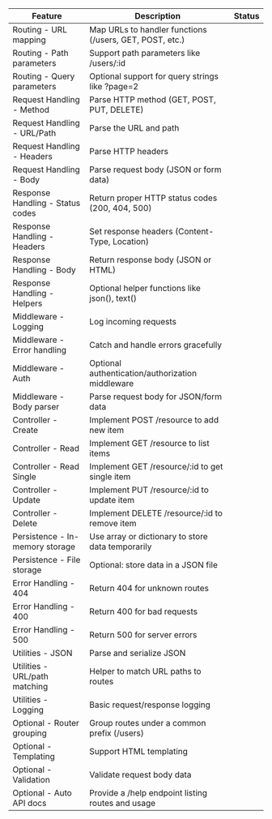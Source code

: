 | Feature | Description | Status |
|---------|-------------|--------|
| Routing - URL mapping | Map URLs to handler functions (/users, GET, POST, etc.) | |
| Routing - Path parameters | Support path parameters like /users/:id | |
| Routing - Query parameters | Optional support for query strings like ?page=2 | |
| Request Handling - Method | Parse HTTP method (GET, POST, PUT, DELETE) | | -> Completed 
| Request Handling - URL/Path | Parse the URL and path | |
| Request Handling - Headers | Parse HTTP headers | | -> Started Near completion.
| Request Handling - Body | Parse request body (JSON or form data) | |
| Response Handling - Status codes | Return proper HTTP status codes (200, 404, 500) | |
| Response Handling - Headers | Set response headers (Content-Type, Location) | |
| Response Handling - Body | Return response body (JSON or HTML) | |
| Response Handling - Helpers | Optional helper functions like json(), text() | |
| Middleware - Logging | Log incoming requests | |
| Middleware - Error handling | Catch and handle errors gracefully | |
| Middleware - Auth | Optional authentication/authorization middleware | |
| Middleware - Body parser | Parse request body for JSON/form data | |
| Controller - Create | Implement POST /resource to add new item | |
| Controller - Read | Implement GET /resource to list items | |
| Controller - Read Single | Implement GET /resource/:id to get single item | |
| Controller - Update | Implement PUT /resource/:id to update item | |
| Controller - Delete | Implement DELETE /resource/:id to remove item | |
| Persistence - In-memory storage | Use array or dictionary to store data temporarily | |
| Persistence - File storage | Optional: store data in a JSON file | |
| Error Handling - 404 | Return 404 for unknown routes | |
| Error Handling - 400 | Return 400 for bad requests | |
| Error Handling - 500 | Return 500 for server errors | |
| Utilities - JSON | Parse and serialize JSON | |
| Utilities - URL/path matching | Helper to match URL paths to routes | |
| Utilities - Logging | Basic request/response logging | |
| Optional - Router grouping | Group routes under a common prefix (/users) | |
| Optional - Templating | Support HTML templating | |
| Optional - Validation | Validate request body data | |
| Optional - Auto API docs | Provide a /help endpoint listing routes and usage | |
